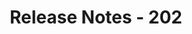 ﻿---
title: Release Notes - 202
second_title: Aspose.Cells Cloud Documen
type: docs
url: /sv/release-notes-2022/
description: Aspose.Cells Cloud stöder Excel för att skapa, konvertera, sammanfoga, dela, skydda, inre objektoperation och så vidare
weight: 8
---
